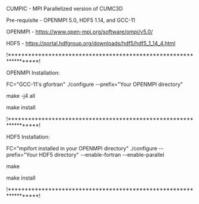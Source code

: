 CUMPIC - MPI Parallelized version of CUMC3D 

  Pre-requisite - OPENMPI 5.0, HDF5 1.14, and GCC-11

OPENMPI - https://www.open-mpi.org/software/ompi/v5.0/

HDF5 - https://portal.hdfgroup.org/downloads/hdf5/hdf5_1_14_4.html

!******************************************************************!

OPENMPI Installation:

FC="GCC-11's gfortran" ./configure --prefix="Your OPENMPI directory" 

make -j4 all

make install

!******************************************************************!

HDF5 Installation:

FC="mpifort installed in your OPENMPI directory" ./configure --prefix="Your HDF5 directory" --enable-fortran --enable-parallel

make

make install

!******************************************************************!

